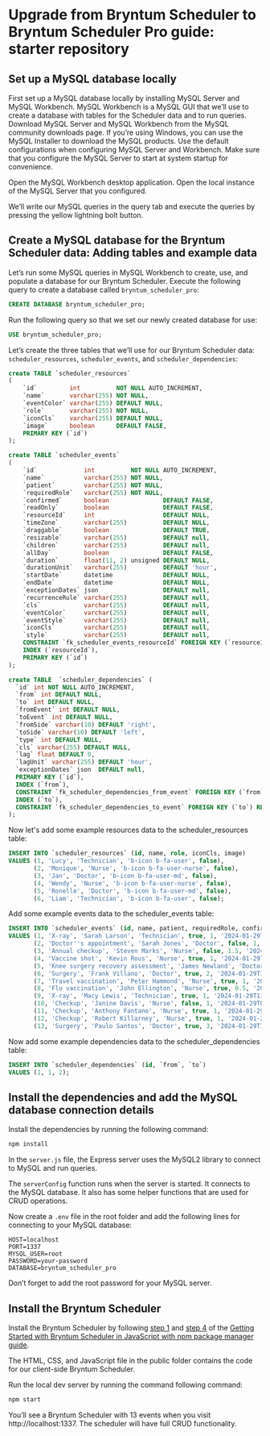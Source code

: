 # Upgrade from Bryntum Scheduler to Bryntum Scheduler Pro guide: starter repository

## Set up a MySQL database locally

First set up a MySQL database locally by installing MySQL Server and MySQL Workbench. MySQL Workbench is a MySQL GUI that we’ll use to create a database with tables for the Scheduler data and to run queries. Download MySQL Server and MySQL Workbench from the MySQL community downloads page. If you’re using Windows, you can use the MySQL Installer to download the MySQL products. Use the default configurations when configuring MySQL Server and Workbench. Make sure that you configure the MySQL Server to start at system startup for convenience.

Open the MySQL Workbench desktop application. Open the local instance of the MySQL Server that you configured.

We’ll write our MySQL queries in the query tab and execute the queries by pressing the yellow lightning bolt button.

## Create a MySQL database for the Bryntum Scheduler data: Adding tables and example data

Let’s run some MySQL queries in MySQL Workbench to create, use, and populate a database for our Bryntum Scheduler. Execute the following query to create a database called `bryntum_scheduler_pro`:


```sql
CREATE DATABASE bryntum_scheduler_pro;
```

Run the following query so that we set our newly created database for use:

```sql
USE bryntum_scheduler_pro;
```

Let’s create the three tables that we’ll use for our Bryntum Scheduler data: `scheduler_resources`, `scheduler_events`, and `scheduler_dependencies`:

```sql
create TABLE `scheduler_resources`
(
    `id`         int          NOT NULL AUTO_INCREMENT,
    `name`       varchar(255) NOT NULL,
    `eventColor` varchar(255) DEFAULT NULL,
    `role`       varchar(255) NOT NULL,
    `iconCls`    varchar(255) DEFAULT NULL,
    `image`      boolean      DEFAULT FALSE,
    PRIMARY KEY (`id`)
);
```

```sql
create TABLE `scheduler_events`
(
    `id`             int          NOT NULL AUTO_INCREMENT,
    `name`           varchar(255) NOT NULL,
    `patient`        varchar(255) NOT NULL,
    `requiredRole`   varchar(255) NOT NULL,
    `confirmed`      boolean               DEFAULT FALSE,
    `readOnly`       boolean               DEFAULT FALSE,
    `resourceId`     int                   DEFAULT NULL,
    `timeZone`       varchar(255)          DEFAULT NULL,
    `draggable`      boolean               DEFAULT TRUE,
    `resizable`      varchar(255)          DEFAULT null,
    `children`       varchar(255)          DEFAULT null,
    `allDay`         boolean               DEFAULT FALSE,
    `duration`       float(11, 2) unsigned DEFAULT NULL,
    `durationUnit`   varchar(255)          DEFAULT 'hour',
    `startDate`      datetime              DEFAULT NULL,
    `endDate`        datetime              DEFAULT NULL,
    `exceptionDates` json                  DEFAULT null,
    `recurrenceRule` varchar(255)          DEFAULT null,
    `cls`            varchar(255)          DEFAULT null,
    `eventColor`     varchar(255)          DEFAULT null,
    `eventStyle`     varchar(255)          DEFAULT null,
    `iconCls`        varchar(255)          DEFAULT null,
    `style`          varchar(255)          DEFAULT null,
    CONSTRAINT `fk_scheduler_events_resourceId` FOREIGN KEY (`resourceId`) REFERENCES `scheduler_resources` (`id`) ON DELETE CASCADE,
    INDEX (`resourceId`),
    PRIMARY KEY (`id`)
);
```

```sql
create TABLE  `scheduler_dependencies` (
  `id` int NOT NULL AUTO_INCREMENT,
  `from` int DEFAULT NULL,
  `to` int DEFAULT NULL,
  `fromEvent` int DEFAULT NULL,
  `toEvent` int DEFAULT NULL,
  `fromSide` varchar(10) DEFAULT 'right',
  `toSide` varchar(10) DEFAULT 'left',
  `type` int DEFAULT NULL,
  `cls` varchar(255) DEFAULT NULL,
  `lag` float DEFAULT 0,
  `lagUnit` varchar(255) DEFAULT 'hour',
  `exceptionDates` json  DEFAULT null,
  PRIMARY KEY (`id`),
  INDEX (`from`),
  CONSTRAINT `fk_scheduler_dependencies_from_event` FOREIGN KEY (`from`) REFERENCES `scheduler_events`(`id`) ON DELETE CASCADE,
  INDEX (`to`),
  CONSTRAINT `fk_scheduler_dependencies_to_event` FOREIGN KEY (`to`) REFERENCES `scheduler_events`(`id`) ON DELETE CASCADE
);
```

Now let's add some example resources data to the scheduler_resources table:

```sql
INSERT INTO `scheduler_resources` (id, name, role, iconCls, image)
VALUES (1, 'Lucy', 'Technician', 'b-icon b-fa-user', false),
       (2, 'Monique', 'Nurse', 'b-icon b-fa-user-nurse', false),
       (3, 'Jan', 'Doctor', 'b-icon b-fa-user-md', false),
       (4, 'Wendy', 'Nurse', 'b-icon b-fa-user-nurse', false),
       (5, 'Ronelle', 'Doctor', 'b-icon b-fa-user-md', false),
       (6, 'Liam', 'Technician', 'b-icon b-fa-user', false);
```

Add some example events data to the scheduler_events table:

```sql
INSERT INTO `scheduler_events` (id, name, patient, requiredRole, confirmed, duration, startDate, resourceId, iconCls)
VALUES (1, 'X-ray', 'Sarah Larson', 'Technician', true, 1, '2024-01-29T09:00', 1, 'b-fa b-fa-radiation'),
       (2, 'Doctor''s appointment', 'Sarah Jones', 'Doctor', false, 1, '2024-01-29T11:00', 3, 'b-fa b-fa-hospital'),
       (3, 'Annual checkup', 'Steven Marks', 'Nurse', false, 1.5, '2024-01-29T10:30', 2, 'b-fa b-fa-stethoscope'),
       (4, 'Vaccine shot', 'Kevin Rous', 'Nurse', true, 1, '2024-01-29T13:00', 2, 'b-fa b-fa-syringe'),
       (5, 'Knee surgery recovery assessment', 'James Newland', 'Doctor', true, 1.5, '2024-01-29T09:00', 5, 'b-fa b-fa-stethoscope'),
       (6, 'Surgery', 'Frank Villano', 'Doctor', true, 2, '2024-01-29T13:30', 3, 'b-fa b-fa-hospital'),
       (7, 'Travel vaccination', 'Peter Hammond', 'Nurse', true, 1, '2024-01-29T09:00', 2, 'b-fa b-fa-syringe'),
       (8, 'Flu vaccination', 'John Ellington', 'Nurse', true, 0.5, '2024-01-29T16:00', 4, 'b-fa b-fa-syringe'),
       (9, 'X-ray', 'Macy Lewis', 'Technician', true, 1, '2024-01-29T11:00', 6, 'b-fa b-fa-radiation'),
       (10, 'Checkup', 'Janine Davis', 'Nurse', false, 1, '2024-01-29T09:00', 4, 'b-fa b-fa-stethoscope'),
       (11, 'Checkup', 'Anthony Fantano', 'Nurse', true, 1, '2024-01-29T12:30', 4, 'b-fa b-fa-stethoscope'),
       (12, 'Checkup', 'Robert Killarney', 'Nurse', true, 1, '2024-01-29T14:00', 4, 'b-fa b-fa-stethoscope'),
       (13, 'Surgery', 'Paulo Santos', 'Doctor', true, 3, '2024-01-29T12:00', 5, 'b-fa b-fa-hospital');
```

Now add some example dependencies data to the scheduler_dependencies table:

```sql
INSERT INTO `scheduler_dependencies` (id, `from`, `to`)
VALUES (1, 1, 2);
```

## Install the dependencies and add the MySQL database connection details

Install the dependencies by running the following command:

```bash
npm install
```

In the `server.js` file, the Express server uses the MySQL2 library to connect to MySQL and run queries.

The `serverConfig` function runs when the server is started. It connects to the MySQL database. It also has some helper functions that are used for CRUD operations.

Now create a `.env` file in the root folder and add the following lines for connecting to your MySQL database:

```
HOST=localhost
PORT=1337
MYSQL_USER=root
PASSWORD=your-password
DATABASE=bryntum_scheduler_pro
```

Don’t forget to add the root password for your MySQL server.

## Install the Bryntum Scheduler

Install the Bryntum Scheduler by following [step 1](https://bryntum.com/products/scheduler/docs/guide/Scheduler/quick-start/javascript-npm#access-to-npm-registry) and [step 4](https://bryntum.com/products/scheduler/docs/guide/Scheduler/quick-start/javascript-npm#install-component) of the [Getting Started with Bryntum Scheduler in JavaScript with npm package manager guide](https://bryntum.com/products/scheduler/docs/guide/Scheduler/quick-start/javascript-npm).

The HTML, CSS, and JavaScript file in the public folder contains the code for our client-side Bryntum Scheduler.

Run the local dev server by running the command following command:

```bash
npm start
```

You’ll see a Bryntum Scheduler with 13 events when you visit http://localhost:1337. The scheduler will have full CRUD functionality.